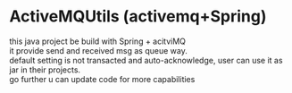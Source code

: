 # ActiveMQUtils (activemq+Spring)
this java project be build with Spring + acitviMQ <br/>
it provide send and received msg as queue way. <br/>
default setting is not transacted and auto-acknowledge, 
user can use it as jar in their projects.<br/>
go further u can update code for more capabilities <br/>
